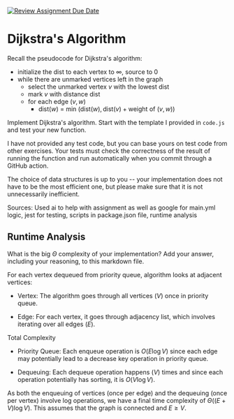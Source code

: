 [![Review Assignment Due Date](https://classroom.github.com/assets/deadline-readme-button-24ddc0f5d75046c5622901739e7c5dd533143b0c8e959d652212380cedb1ea36.svg)](https://classroom.github.com/a/2Wy-Iis-)
# Dijkstra's Algorithm

Recall the pseudocode for Dijkstra's algorithm:
- initialize the dist to each vertex to $\infty$, source to 0
- while there are unmarked vertices left in the graph
    - select the unmarked vertex $v$ with the lowest dist
    - mark $v$ with distance dist
    - for each edge $(v,w)$
        - dist($w$) = min $\left(\textrm{dist}(w), \textrm{dist}(v) + \textrm{weight of }(v, w)\right)$

Implement Dijkstra's algorithm. Start with the template I provided in `code.js`
and test your new function.

I have not provided any test code, but you can base yours on test code from
other exercises. Your tests must check the correctness of the result of running
the function and run automatically when you commit through a GitHub action.

The choice of data structures is up to you -- your implementation does not have
to be the most efficient one, but please make sure that it is not unnecessarily
inefficient.

Sources: Used ai to help with assignment as well as google for main.yml logic, jest for testing, scripts in package.json file, runtime analysis

## Runtime Analysis

What is the big $\Theta$ complexity of your implementation? Add your
answer, including your reasoning, to this markdown file.

For each vertex dequeued from priority queue, algorithm looks at adjacent vertices:

- Vertex: The algorithm goes through all vertices $(V)$ once in priority queue.

- Edge: For each vertex, it goes through adjacency list, which involves iterating over all edges $(E)$.

Total Complexity

- Priority Queue: Each enqueue operation is $O(E \log V)$ since each edge may potentially lead to a decrease key operation in priority queue.

- Dequeuing: Each dequeue operation happens $(V)$ times and since each operation potentially has sorting, it is $O(V \log V)$.

As both the enqueuing of vertices (once per edge) and the dequeuing (once per vertex) involve log operations, we have a final time complexity of $\Theta((E + V) \log V)$. This assumes that the graph is connected and $E \geq V$.

